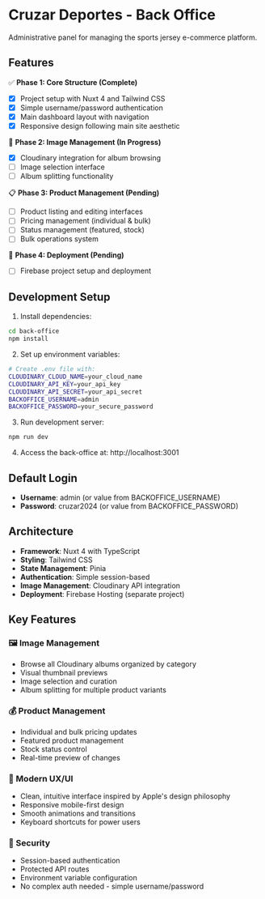 # Cruzar Deportes - Back Office

Administrative panel for managing the sports jersey e-commerce platform.

## Features

✅ **Phase 1: Core Structure (Complete)**
- [x] Project setup with Nuxt 4 and Tailwind CSS
- [x] Simple username/password authentication
- [x] Main dashboard layout with navigation
- [x] Responsive design following main site aesthetic

🚧 **Phase 2: Image Management (In Progress)**
- [x] Cloudinary integration for album browsing
- [ ] Image selection interface
- [ ] Album splitting functionality

📋 **Phase 3: Product Management (Pending)**
- [ ] Product listing and editing interfaces
- [ ] Pricing management (individual & bulk)
- [ ] Status management (featured, stock)
- [ ] Bulk operations system

🚀 **Phase 4: Deployment (Pending)**
- [ ] Firebase project setup and deployment

## Development Setup

1. Install dependencies:
```bash
cd back-office
npm install
```

2. Set up environment variables:
```bash
# Create .env file with:
CLOUDINARY_CLOUD_NAME=your_cloud_name
CLOUDINARY_API_KEY=your_api_key
CLOUDINARY_API_SECRET=your_api_secret
BACKOFFICE_USERNAME=admin
BACKOFFICE_PASSWORD=your_secure_password
```

3. Run development server:
```bash
npm run dev
```

4. Access the back-office at: http://localhost:3001

## Default Login

- **Username**: admin (or value from BACKOFFICE_USERNAME)
- **Password**: cruzar2024 (or value from BACKOFFICE_PASSWORD)

## Architecture

- **Framework**: Nuxt 4 with TypeScript
- **Styling**: Tailwind CSS
- **State Management**: Pinia
- **Authentication**: Simple session-based
- **Image Management**: Cloudinary API integration
- **Deployment**: Firebase Hosting (separate project)

## Key Features

### 🖼️ Image Management
- Browse all Cloudinary albums organized by category
- Visual thumbnail previews
- Image selection and curation
- Album splitting for multiple product variants

### 💰 Product Management
- Individual and bulk pricing updates
- Featured product management
- Stock status control
- Real-time preview of changes

### 🎨 Modern UX/UI
- Clean, intuitive interface inspired by Apple's design philosophy
- Responsive mobile-first design
- Smooth animations and transitions
- Keyboard shortcuts for power users

### 🔐 Security
- Session-based authentication
- Protected API routes
- Environment variable configuration
- No complex auth needed - simple username/password